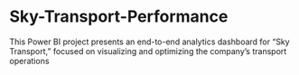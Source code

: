 # Sky-Transport-Performance
This Power BI project presents an end-to-end analytics dashboard for “Sky Transport,” focused on visualizing and optimizing the company’s transport operations

